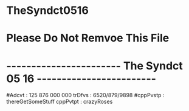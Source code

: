 # TheSyndct0516
# Please Do Not Remvoe This File

# ----------------------- The Syndct 05 16 ------------------------

#Adcvt : 125 876 000 000
trDfvs : 6520/879/9898
#cppPvstp : thereGetSomeStuff
cppPvtpt : crazyRoses 
